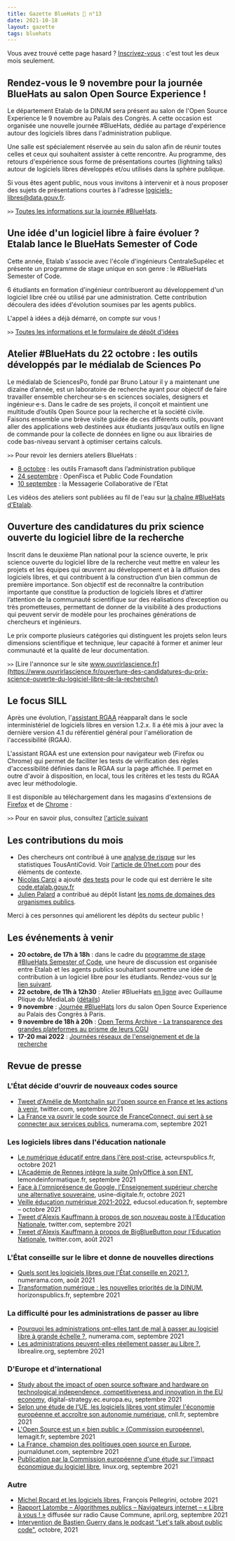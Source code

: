 ```yaml
---
title: Gazette BlueHats 🧢 n°13
date: 2021-10-18
layout: gazette
tags: bluehats
---
```


<div class="fr-highlight">
  <p>Vous avez trouvé cette page hasard ?  <a href="https://infolettres.etalab.gouv.fr/subscribe/bluehats@mail.etalab.studio">Inscrivez-vous</a> : c'est tout les deux mois seulement.</p>
</div>

## Rendez-vous le 9 novembre pour la journée BlueHats au salon Open Source Experience !

Le département Etalab de la DINUM sera présent au salon de l'Open Source Experience le 9 novembre au Palais des Congrès. A cette occasion est organisée une nouvelle journée #BlueHats, dédiée au partage d'expérience autour des logiciels libres dans l'administration publique.

Une salle est spécialement réservée au sein du salon afin de réunir toutes celles et ceux qui souhaitent assister à cette rencontre. Au programme, des retours d'expérience sous forme de présentations courtes (lightning talks) autour de logiciels libres développés et/ou utilisés dans la sphère publique.

Si vous êtes agent public, nous vous invitons à intervenir et à nous proposer des sujets de présentations courtes à l'adresse logiciels-libres@data.gouv.fr.

`>>` [Toutes les informations sur la journée #BlueHats](https://www.numerique.gouv.fr/agenda/journee-bluehats-lors-du-salon-open-source-experience/).


## Une idée d'un logiciel libre à faire évoluer ? Etalab lance le BlueHats Semester of Code

Cette année, Etalab s'associe avec l'école d'ingénieurs CentraleSupélec et présente un programme de stage unique en son genre : le #BlueHats Semester of Code.

6 étudiants en formation d'ingénieur contribueront au développement d'un logiciel libre créé ou utilisé par une administration. Cette contribution découlera des idées d'évolution soumises par les agents publics.

L'appel à idées a déjà démarré, on compte sur vous !

`>>` [Toutes les informations et le formulaire de dépôt d'idées](https://www.etalab.gouv.fr/etalab-et-centralesupelec-lancent-le-bluehats-semester-of-code)


## Atelier #BlueHats du 22 octobre : les outils développés par le médialab de Sciences Po

Le médialab de SciencesPo, fondé par Bruno Latour il y a maintenant une dizaine d’année, est un laboratoire de recherche ayant pour objectif de faire travailler ensemble chercheur·se·s en sciences sociales, designers et ingénieur·e·s. Dans le cadre de ses projets, il conçoit et maintient une multitude d’outils Open Source pour la recherche et la société civile. Faisons ensemble une brève visite guidée de ces différents outils, pouvant aller des applications web destinées aux étudiants jusqu’aux outils en ligne de commande pour la collecte de données en ligne ou aux librairies de code bas-niveau servant à optimiser certains calculs.

`>>` Pour revoir les derniers ateliers BlueHats :

-   [8 octobre](https://github.com/blue-hats/ateliers/blob/main/ateliers.org#8-octobre--les-outils-framasoft-dans-ladministration-publique-et-pr%C3%A9sentation-de-framaformsyakforms) : les outils Framasoft dans l’administration publique
-   [24 septembre](https://github.com/blue-hats/ateliers/blob/main/ateliers.org#24-septembre--pr%C3%A9sentation-du-standard-pour-un-code-informatique-public-et-retour-dexp%C3%A9rience-openfisca-en) : OpenFisca et Public Code Foundation
-   [10 septembre](https://github.com/blue-hats/ateliers/blob/main/ateliers.org#10-septembre--pr%C3%A9sentation-de-la-messagerie-collaborative-de-l%C3%A9tat) : la Messagerie Collaborative de l'Etat

Les vidéos des ateliers sont publiées au fil de l'eau sur [la chaîne \#BlueHats d'Etalab](https://www.dailymotion.com/playlist/x767bq).

## Ouverture des candidatures du prix science ouverte du logiciel libre de la recherche

Inscrit dans le deuxième Plan national pour la science ouverte, le prix science ouverte du logiciel libre de la recherche veut mettre en valeur les projets et les équipes qui œuvrent au développement et à la diffusion des logiciels libres, et qui contribuent à la construction d’un bien commun de première importance. Son objectif est de reconnaître la contribution importante que constitue la production de logiciels libres et d’attirer l’attention de la communauté scientifique sur des réalisations d’exception ou très prometteuses, permettant de donner de la visibilité à des productions qui peuvent servir de modèle pour les prochaines générations de chercheurs et ingénieurs.

Le prix comporte plusieurs catégories qui distinguent les projets selon leurs dimensions scientifique et technique, leur capacité à former et animer leur communauté et la qualité de leur documentation.

`>>` [Lire l'annonce sur le site www.ouvrirlascience.fr](https://www.ouvrirlascience.fr/ouverture-des-candidatures-du-prix-science-ouverte-du-logiciel-libre-de-la-recherche/)

## Le focus SILL

Après une évolution, l'[assistant RGAA](https://sill.etalab.gouv.fr/fr/software?id=13) réapparaît dans le socle interministériel de logiciels libres en version 1.2.x.  Il a été mis à jour avec la dernière version 4.1 du référentiel général pour l'amélioration de l'accessibilité (RGAA).

L'assistant RGAA est une extension pour navigateur web (Firefox ou Chrome) qui permet de faciliter les tests de vérification des règles d'accessibilité définies dans le RGAA sur la page affichée.  Il permet en outre d'avoir à disposition, en local, tous les critères et les tests du RGAA avec leur méthodologie.

Il est disponible au téléchargement dans les magasins d'extensions de [Firefox](https://addons.mozilla.org/fr/firefox/addon/assistant-rgaa/) et de [Chrome](https://chrome.google.com/webstore/detail/assistant-rgaa/cgpmofepeeiaaljkcclfldhaalfpcand?hl=fr) :

`>>` Pour en savoir plus, consultez [l'article suivant](https://design.numerique.gouv.fr/articles/2021-10-06-assistant-rgaa/)


## Les contributions du mois

-   Des chercheurs ont contribué à une [analyse de risque](https://gitlab.inria.fr/stopcovid19/stopcovid-android/-/issues/79) sur les statistiques TousAntiCovid.  Voir [l'article de 01net.com](https://www.01net.com/actualites/l-application-tousanticovid-peut-faire-fuiter-des-donnees-personnelles-2047120.html) pour des éléments de contexte.
-   [Nicolas Carpi](https://science.curie.fr/members/nicolas-carpi/) a ajouté [des tests](https://github.com/etalab/code.etalab.gouv.fr/pull/89) pour le code qui est derrière le site [code.etalab.gouv.fr](https://code.etalab.gouv.fr)
-   [Julien Palard](https://mdk.fr/) a contribué au dépôt listant [les noms de domaines des organismes publics](https://github.com/etalab/noms-de-domaine-organismes-publics).

Merci à ces personnes qui améliorent les dépôts du secteur public !

## Les événements à venir

-   **20 octobre, de 17h à 18h** : dans le cadre du [programme de stage #BlueHats Semester of Code](https://www.etalab.gouv.fr/etalab-et-centralesupelec-lancent-le-bluehats-semester-of-code), une heure de discussion est organisée entre Etalab et les agents publics souhaitant soumettre une idée de contribution à un logiciel libre pour les étudiants.  Rendez-vous sur [le lien suivant](https://webinaire.numerique.gouv.fr//meeting/signin/362/creator/369/hash/84c9902a44b481830388d5d69c808eb669da0a5b).
-   **22 octobre, de 11h à 12h30** : Atelier #BlueHats [en ligne](https://webinaire.numerique.gouv.fr//meeting/signin/362/creator/369/hash/84c9902a44b481830388d5d69c808eb669da0a5b) avec Guillaume Plique du MediaLab ([détails](https://github.com/blue-hats/ateliers/blob/main/ateliers.org#25-octobre--pr%C3%A9sentation-des-outils-et-librairies-open-source-d%C3%A9velopp%C3%A9s-par-le-m%C3%A9dialab-de-sciences-po))
-   **9 novembre** : [Journée #BlueHats](https://www.numerique.gouv.fr/agenda/journee-bluehats-lors-du-salon-open-source-experience/) lors du salon Open Source Experience au Palais des Congrès à Paris.
-   **9 novembre de 18h à 20h** : [Open Terms Archive - La transparence des grandes plateformes au prisme de leurs CGU](https://www.modernisation.gouv.fr/mois-de-linnovation-publique/open-terms-archive-la-transparence-des-grandes-plateformes-au-prisme)
-   **17-20 mai 2022** : [Journées réseaux de l'enseignement et de la recherche](https://www.jres.org)

## Revue de presse

### L'État décide d'ouvrir de nouveaux codes source

-   [Tweet d'Amélie de Montchalin sur l'open source en France et les actions à venir](https://twitter.com/AdeMontchalin/status/1435550450032517121), twitter.com, septembre 2021
-   [La France va ouvrir le code source de FranceConnect, qui sert à se connecter aux services publics](https://www.numerama.com/tech/737966-la-france-va-ouvrir-le-code-source-de-franceconnect-qui-sert-a-se-connecter-aux-services-publics.html), numerama.com, septembre 2021

### Les logiciels libres dans l'éducation nationale

-   [Le numérique éducatif entre dans l'ère post-crise](https://www.acteurspublics.fr/articles/le-numerique-educatif-entre-dans-lere-post-crise), acteurspublics.fr, octobre 2021
-   [L'Académie de Rennes intègre la suite OnlyOffice à son ENT](https://www.lemondeinformatique.fr/actualites/lire-l-academie-de-rennes-integre-la-suite-onlyoffice-a-son-ent-84139.html), lemondeinformatique.fr, septembre 2021
-   [Face à l'omniprésence de Google, l'Enseignement supérieur cherche une alternative souveraine](https://www.usine-digitale.fr/article/face-a-l-omnipresence-de-google-l-enseignement-superieur-cherche-une-alternative-souveraine.N1146987), usine-digitale.fr, octobre 2021
-   [Veille éducation numérique 2021-2022](https://eduscol.education.fr/2676/veille-education-numerique#VEN2021SEPT16), educsol.education.fr, septembre &#x2013; octobre 2021
-   [Tweet d'Alexis Kauffmann à propos de son nouveau poste à l'Education Nationale](https://twitter.com/framaka/status/1432956889847894019?s=20), twitter.com, septembre 2021
-   [Tweet d'Alexis Kauffmann à propos de BigBlueButton pour l'Education Nationale](https://twitter.com/framaka/status/1429907050046296070), twitter.com, août 2021

### L'État conseille sur le libre et donne de nouvelles directions

-   [Quels sont les logiciels libres que l'État conseille en 2021 ?](https://www.numerama.com/tech/734501-quels-sont-les-logiciels-libres-que-letat-conseille-en-2021.html), numerama.com, août 2021
-   [Transformation numérique : les nouvelles priorités de la DINUM](https://www.horizonspublics.fr/numerique/transformation-numerique-les-nouvelles-priorites-de-la-dinum), horizonspublics.fr, septembre 2021

### La difficulté pour les administrations de passer au libre

-   [Pourquoi les administrations ont-elles tant de mal à passer au logiciel libre à grande échelle ?](https://www.numerama.com/tech/742425-pourquoi-les-administrations-ont-elle-tant-de-mal-a-passer-au-logiciel-libre-a-grande-echelle.html), numerama.com, septembre 2021
-   [Les administrations peuvent-elles réellement passer au Libre ?](https://www.librealire.org/les-administrations-peuvent-elles-reellement-passer-au-libre), librealire.org, septembre 2021

### D'Europe et d'international

-   [Study about the impact of open source software and hardware on technological independence, competitiveness and innovation in the EU economy](https://digital-strategy.ec.europa.eu/en/library/study-about-impact-open-source-software-and-hardware-technological-independence-competitiveness-and), digital-strategy.ec.europa.eu, septembre 2021
-   [Selon une étude de l'UE, les logiciels libres vont stimuler l'économie européenne et accroître son autonomie numérique](https://cnll.fr/news/etude-logiciels-libres-stimuler-economie-europeenne-autonomie-numerique/), cnll.fr, septembre 2021
-   [L'Open Source est un « bien public » (Commission européenne)](https://www.lemagit.fr/actualites/252506342/LOpen-Source-est-un-bien-public-Commission-europeenne), lemagit.fr, septembre 2021
-   [La France, champion des politiques open source en Europe](https://www.journaldunet.com/solutions/dsi/1505173-la-france-champion-des-politiques-open-source-en-europe/), journaldunet.com, septembre 2021
-   [Publication par la Commission européenne d'une étude sur l'impact économique du logiciel libre](https://linuxfr.org/news/publication-par-la-commission-europeenne-d-une-etude-sur-l-impact-economique-du-logiciel-libre), linux.org, septembre 2021

### Autre

-   [Michel Rocard et les logiciels libres](http://www.pellegrini.cc/2021/10/michel-rocard-et-les-logiciels-libres/), François Pellegrini, octobre 2021
-   [Rapport Latombe &#x2013; Algorithmes publics &#x2013; Navigateurs internet &#x2013; « Libre à vous ! »](https://www.april.org/113-Rapport-Latombe) diffusée sur radio Cause Commune, april.org, septembre 2021
-   [Intervention de Bastien Guerry dans le podcast "Let's talk about public code"](https://podcast.publiccode.net/e/9-bastien-guerry-etalab/), octobre, 2021

